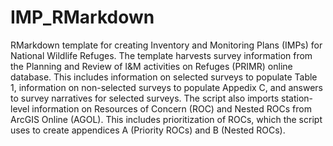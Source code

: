 # IMP_RMarkdown
RMarkdown template for creating Inventory and Monitoring Plans (IMPs) for National Wildlife Refuges.  The template harvests survey information from the Planning and Review of I&M activities on Refuges (PRIMR) online database.  This includes information on selected surveys to populate Table 1, information on non-selected surveys to populate Appedix C, and answers to survey narratives for selected surveys.  The script also imports station-level information on Resources of Concern (ROC) and Nested ROCs from ArcGIS Online (AGOL).  This includes prioritization of ROCs, which the script uses to create appendices A (Priority ROCs) and B (Nested ROCs).  
